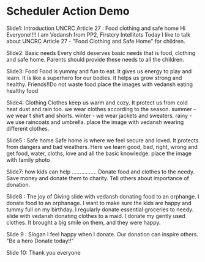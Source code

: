 # Scheduler Action Demo


Slide1: Introduction
UNCRC Article 27 : Food clothing and safe home
Hi Everyone!!!!
I am Vedansh from PP2, Firstcry Intellitots 
Today I like to talk about UNCRC Article 27  - "Food Clothing and Safe Home" for children.

Slide2: Basic needs
Every child deserves basic needs that is food, clothing and safe home.
Parents should provide these needs to all the children.

Slide3: Food 
Food is yummy and fun to eat.  It gives us energy to play and learn.
It is like a superhero for our bodies. It helps us grow strong and healthy.
Friends!!Do not waste food
place the images with vedansh eating healthy food

Slide4: Clothing 
Clothes keep us warm and cozy. It protect us from cold heat dust and rain too.
we wear clothes according to the season.
summer - we wear t shirt and shorts.
winter - we wear jackets and sweaters.
rainy - we use raincoats and umbrella.
place the image with vedansh wearing different clothes.


Slide5 : Safe home 
Safe home is where we feel secure and loved. 
It protects from dangers and bad weathers.
Here we learn good, bad, right, wrong and get food, water, cloths, love and all the basic knowledge.
place the image with family photo


Slide7: how kids can help ................
Donate food and clothes to the needy.
Save money and donate them to charity.
Tell others about importance of donation.

Slide8 : The joy of Giving
slide with vedansh donating food to an orphange.
I donate food to an orphanage. I want to make sure the kids are happy and tummy full on my birthday.
I regularly donate essential groceries to needy.
slide with vedansh donating clothes to a maid.
I donate my gently used clothes. It brought a big smile on them, and they were happy.

Slide 9 : Slogan
I feel happy when I donate.
Our donation can inspire others.
"Be a hero Donate today!!"

Slide 10:  Thank you everyone





